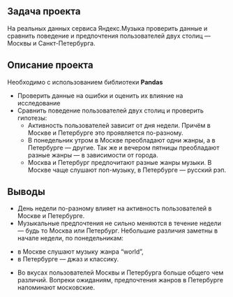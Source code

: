 ## Задача проекта
На реальных данных сервиса Яндекс.Музыка проверить данные и сравнить поведение и предпочтения пользователей двух столиц — Москвы и Санкт-Петербурга.

## Описание проекта
Необходимо с использованием библиотеки **Pandas**

- Проверить данные на ошибки и оценить их влияние на исследование
- Сравнить поведение пользователей двух столиц и проверить гипотезы:
  * Активность пользователей зависит от дня недели. Причём в Москве и Петербурге это проявляется по-разному.
  * В понедельник утром в Москве преобладают одни жанры, а в Петербурге — другие. Так же и вечером пятницы преобладают разные жанры — в зависимости от города.
  * Москва и Петербург предпочитают разные жанры музыки. В Москве чаще слушают поп-музыку, в Петербурге — русский рэп.

## Выводы
- День недели по-разному влияет на активность пользователей в Москве и Петербурге.
- Музыкальные предпочтения не сильно меняются в течение недели — будь то Москва или Петербург. Небольшие различия заметны в начале недели, по понедельникам:
 * в Москве слушают музыку жанра “world”,
 * в Петербурге — джаз и классику.
- Во вкусах пользователей Москвы и Петербурга больше общего чем различий. Вопреки ожиданиям, предпочтения жанров в Петербурге напоминают московские.
